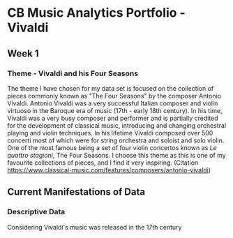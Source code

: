 # CB Music Analytics Portfolio - Vivaldi

## Week 1
### Theme - Vivaldi and his Four Seasons
The theme I have chosen for my data set is focused on the collection of pieces commonly known as "The Four Seasons" by the composer Antonio Vivaldi. Antonio Vivaldi was a very successful Italian composer and violin virtuoso in the Baroque era of music (17th - early 18th century). In his time, Vivaldi was a very busy composer and performer and is partially credited for the development of classical music, introducing and changing orchestral playing and violin techniques. In his lifetime Vivaldi composed over 500 concerti most of which were for string orchestra and soloist and solo violin. One of the most famous being a set of four violin concertos known as _Le quattro stagioni_, The Four Seasons. I choose this theme as this is one of my favourite collections of pieces, and I find it very inspiring. 
  (Citation https://www.classical-music.com/features/composers/antonio-vivaldi) 
  
## Current Manifestations of Data
### Descriptive Data
Considering Vivaldi's music was released in the 17th century 

